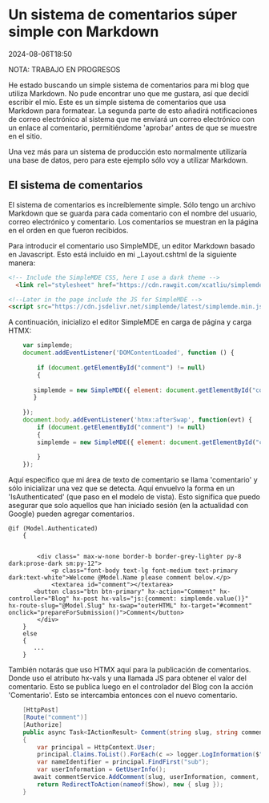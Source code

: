 # Un sistema de comentarios súper simple con Markdown

<!--category-- ASP.NET, Markdown -->
<datetime class="hidden">2024-08-06T18:50</datetime>

NOTA: TRABAJO EN PROGRESOS

He estado buscando un simple sistema de comentarios para mi blog que utiliza Markdown. No pude encontrar uno que me gustara, así que decidí escribir el mío. Este es un simple sistema de comentarios que usa Markdown para formatear. La segunda parte de esto añadirá notificaciones de correo electrónico al sistema que me enviará un correo electrónico con un enlace al comentario, permitiéndome 'aprobar' antes de que se muestre en el sitio.

Una vez más para un sistema de producción esto normalmente utilizaría una base de datos, pero para este ejemplo sólo voy a utilizar Markdown.

## El sistema de comentarios

El sistema de comentarios es increíblemente simple. Sólo tengo un archivo Markdown que se guarda para cada comentario con el nombre del usuario, correo electrónico y comentario. Los comentarios se muestran en la página en el orden en que fueron recibidos.

Para introducir el comentario uso SimpleMDE, un editor Markdown basado en Javascript.
Esto está incluido en mi _Layout.cshtml de la siguiente manera:

```html
<!-- Include the SimpleMDE CSS, here I use a dark theme -->
  <link rel="stylesheet" href="https://cdn.rawgit.com/xcatliu/simplemde-theme-dark/master/dist/simplemde-theme-dark.min.css">

<!--Later in the page include the JS for SimpleMDE -->
<script src="https://cdn.jsdelivr.net/simplemde/latest/simplemde.min.js"></script>

```

A continuación, inicializo el editor SimpleMDE en carga de página y carga HTMX:

```javascript
    var simplemde;
    document.addEventListener('DOMContentLoaded', function () {
    
        if (document.getElementById("comment") != null)
        {
        
       simplemde = new SimpleMDE({ element: document.getElementById("comment") });
       }
        
    });
    document.body.addEventListener('htmx:afterSwap', function(evt) {
        if (document.getElementById("comment") != null)
        {
        simplemde = new SimpleMDE({ element: document.getElementById("comment") });
        
        }
    });
```

Aquí especifico que mi área de texto de comentario se llama 'comentario' y sólo inicializar una vez que se detecta. Aquí envuelvo la forma en un 'IsAuthenticated' (que paso en el modelo de vista). Esto significa que puedo asegurar que solo aquellos que han iniciado sesión (en la actualidad con Google) pueden agregar comentarios.

```razor
@if (Model.Authenticated)
    {
        
  
        <div class=" max-w-none border-b border-grey-lighter py-8 dark:prose-dark sm:py-12">
            <p class="font-body text-lg font-medium text-primary dark:text-white">Welcome @Model.Name please comment below.</p>
            <textarea id="comment"></textarea>
       <button class="btn btn-primary" hx-action="Comment" hx-controller="Blog" hx-post hx-vals="js:{comment: simplemde.value()}" hx-route-slug="@Model.Slug" hx-swap="outerHTML" hx-target="#comment" onclick="prepareForSubmission()">Comment</button>
        </div>
    }
    else
    {
       ...
    }
```

También notarás que uso HTMX aquí para la publicación de comentarios. Donde uso el atributo hx-vals y una llamada JS para obtener el valor del comentario. Esto se publica luego en el controlador del Blog con la acción 'Comentario'. Esto se intercambia entonces con el nuevo comentario.

```csharp
    [HttpPost]
    [Route("comment")]
    [Authorize]
    public async Task<IActionResult> Comment(string slug, string comment)
    {
        var principal = HttpContext.User;
        principal.Claims.ToList().ForEach(c => logger.LogInformation($"{c.Type} : {c.Value}"));
        var nameIdentifier = principal.FindFirst("sub");
        var userInformation = GetUserInfo();
       await commentService.AddComment(slug, userInformation, comment, nameIdentifier.Value);
        return RedirectToAction(nameof(Show), new { slug });
    }

```